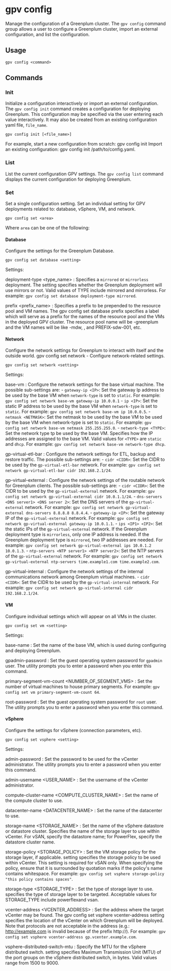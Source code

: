 # gpv config

Manage the configuration of a Greenplum cluster. The `gpv config` command group allows a user to configure a Greenplum cluster, import an external configuration, and list the configuration.

## <a id="section2"></a>Usage

```
gpv config <command>
```

## <a id="opts"></a>Commands

### <a id="init"></a>Init

Initialize a configuration interactively or import an external configuration. The `gpv config init` command creates a configuration for deploying Greenplum. This configuration may be specified via the user entering each value interactively. It may also be created from an existing configuration yaml file, `file_name`.

```
gpv config init [<file_name>]
```

For example, start a new configuration from scratch: gpv config init
Import an existing configuration: gpv config init /path/to/config.yaml.

### <a id="list"></a>List

List the current configuration GPV settings. The `gpv config list` command displays the current configuration for deploying Greenplum.

### <a id="set"></a>Set

Set a single configuration setting. Set an individual setting for GPV deployments related to: database, vSphere, VM, and network.

```
gpv config set <area>
```

Where `area` can be one of the following:

#### <a id="database"></a>Database

Configure the settings for the Greenplum Database.

```
gpv config set database <setting>
```

Settings:

deployment-type <type_name>
:   Specifies a `mirrored` or `mirrorless` deployment. The setting specifies whether the Greenplum deployment will use mirrors or not.  Valid values of TYPE include mirrored and mirrorless. For example: `gpv config set database deployment-type mirrored`. 

prefix <prefix_name>
:   Specifies a prefix to be prepended to the resource pool and VM names. The gpv config set database prefix specifies a label which will serve as a prefix for the names of the resource pool and the VMs in the deployed GPV cluster. The resource pool name will be <PREFIX>-greenplum and the VM names will be like <PREFIX>-mdw, <PREFIX-smdw>, and PREFIX-sdw-001, etc.

#### <a id="network"></a>Network

Configure the network settings for Greenplum to interact with itself and the outside world. gpv config set network - Configure network-related settings.

```
gpv config set network <setting>
```

Settings:

base-vm <subsetting>
:   Configure the network settings for the base virtual machine. The possible sub-settings are:
        - `gateway-ip <IP>`: Set the gateway Ip address to be used by the base VM when `network-type` is set to `static`. For example: `gpv config set network base-vm gateway-ip 10.0.0.1`
        - `ip <IP>`: Set the static IP address to be used by the base VM when `network-type` is set to `static`. For example: `gpv config set network base-vm ip 10.0.0.5`.
        - `netmask <NETMASK>`: Set the netmask to be used by the base VM to be used by the base VM when network-type is set to `static`. For example: `gpv config set network base-vm netmask 255.255.255.0`.
        - `network-type <TYPE>`: Set the network type tp be used by the base VM. Specifies how the IP addresses are assigned to the base VM. Valid values for `<TYPE>` are `static` and `dhcp`. For example: `gpv config set network base-vm network-type dhcp`.

gp-virtual-etl-bar <subsetting>
:   Configure the network settings for ETL, backup and restore traffic. The possible sub-settings are:
        - `cidr <CIDR>`: Set the CIDR to be used by the `gp-virtual-etl-bar` network. For example: `gpv config set network gp-virtual-etl-bar cidr 192.168.2.1/24`.

gp-virtual-external
:   Configure the network settings of the routable network for Greenplum clients. The possible sub-settings are:
        - `cidr <CIDR>`: Set the CIDR to be used by the `gp-virtual-external` network. For example: `gpv config set network gp-virtual-external cidr 10.0.1.1/24`.
        - `dns-servers <DNS server1> <DNS server 2>`: Set the DNS servers of the `gp-virtual-external` network. For example: `gpv config set network gp-virtual-external dns-servers 8.8.8.8 8.8.4.4`.
        - `gateway-ip <IP>`: Set the gateway IP of the `gp-virtual-external` network. For example: `gpv config set network gp-virtual-external gateway-ip 10.0.1.1`.
        - `ips <IP1> <IP2>`: Set the static IPs of the `gp-virtual-external` network. If the Greenplum deployment type is `mirrorless`, only one IP address is needed. If the Greenplum deployment type is `mirrored`, two IP addresses are needed. For example: `gpv config set network gp-virtual-external ips 10.0.1.2 10.0.1.3`.
        - `ntp-servers <NTP server1> <NTP server2>`: Set the NTP servers of the `gp-virtual-external` network. For example: `gpv config set network gp-virtual-external ntp-servers time.example1.com time.example2.com`.

gp-virtual-internal
:   Configure the network settings of the internal communications network among Greenplum virtual machines.
        - `cidr <CIDR>`: Set the CIDR to be used by the `gp-virtual-internal` network. For example: `gpv config set network gp-virtual-internal cidr 192.168.2.1/24`.

#### <a id="vm"></a>VM

Configure individual settings which will appear on all VMs in the cluster. 

```
gpv config set vm <setting>
```

Settings:

base-name <NAME>
:    Set the name of the base VM, which is used during configuring and deploying Greenplum.

gpadmin-password
:    Set the guest operating system password for `gpadmin` user. The utility prompts you to enter a password when you enter this command.

primary-segment-vm-count <NUMBER_OF_SEGMENT_VMS>
:    Set the number of virtual machines to house primary segments. For example: `gpv config set vm primary-segment-vm-count 64`. 

root-password
:    Set the guest operating system password for `root` user. The utility prompts you to enter a password when you enter this command.

#### <a id="vsphere"></a>vSphere

Configure the settings for vSphere (connection parameters, etc).

```
gpv config set vsphere <setting>
```

Settings:

admin-password
:    Set the password to be used for the vCenter administrator. The utility prompts you to enter a password when you enter this command.

admin-username <USER_NAME>
:    Set the username of the vCenter administrator.

compute-cluster-name <COMPUTE_CLUSTER_NAME>
:    Set the name of the compute cluster to use.

datacenter-name <DATACENTER_NAME>
:    Set the name of the datacenter to use.

storage-name <STORAGE_NAME>
:    Set the name of the vSphere datastore or datastore cluster. Specifies the name of the storage layer to use within vCenter. For vSAN, specify the datastore name; for PowerFlex, specify the datastore cluster name.

storage-policy <STORAGE_POLICY>
:    Set the VM storage policy for the storage layer, if applicable. setting specifies the storage policy to be used within vCenter. This setting is required for vSAN only. When specifying the policy, ensure that it is surrounded by quotation marks if the policy's name contains whitespace. For example: `gpv config set vsphere storage-policy "this policy contains spaces"`.

storage-type <STORAGE_TYPE>
:    Set the type of storage layer to use. specifies the type of storage layer to be targeted.  Acceptable values for STORAGE_TYPE include powerflexand vsan.

vcenter-address <VCENTER_ADDRESS>
:    Set the address where the target vCenter may be found. The gpv config set vsphere vcenter-address setting specifies the location of the vCenter on which Greenplum will be deployed.  Note that protocols are not
acceptable in the address (e.g.: http://example.com is invalid because of the prefix http://). For example: `gpv config set vsphere vcenter-address gp.vcenter.example.com`.

vsphere-distributed-switch-mtu <MTU>
:    Specify the MTU for the vSphere distributed switch. setting specifies Maximum Transmission Unit (MTU) of the port groups on the vSphere distributed switch, in bytes. Valid values range from 1500 to 9000.


